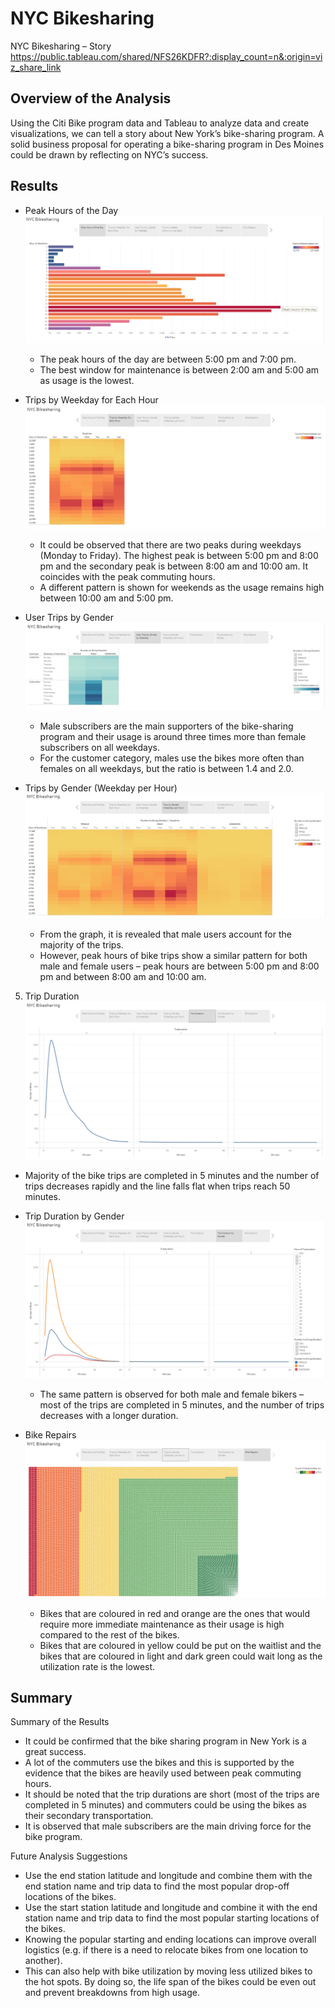 # NYC Bikesharing
NYC Bikesharing – Story 
https://public.tableau.com/shared/NFS26KDFR?:display_count=n&:origin=viz_share_link

## Overview of the Analysis
Using the Citi Bike program data and Tableau to analyze data and create visualizations, we can tell a story about New York’s bike-sharing program.  A solid business proposal for operating a bike-sharing program in Des Moines could be drawn by reflecting on NYC’s success. 


## Results
- Peak Hours of the Day
![Peak Hours of the Day](https://github.com/SzeWingChan/bikesharing/blob/main/Resources/Peak%20Hours%20of%20the%20Day.png)
  - The peak hours of the day are between 5:00 pm and 7:00 pm.
  - The best window for maintenance is between 2:00 am and 5:00 am as usage is the lowest. 

- Trips by Weekday for Each Hour
![Trips by Weekday for Each Hour](https://github.com/SzeWingChan/bikesharing/blob/main/Resources/Trips%20by%20Weekday%20for%20Each%20Hour.png)
  - It could be observed that there are two peaks during weekdays (Monday to Friday). The highest peak is between 5:00 pm and 8:00 pm and the secondary peak is between 8:00 am and 10:00 am.  It coincides with the peak commuting hours.
  -  A different pattern is shown for weekends as the usage remains high between 10:00 am and 5:00 pm.

- User Trips by Gender
![User Trips by Gender by Weekday](https://github.com/SzeWingChan/bikesharing/blob/main/Resources/User%20Trips%20by%20Gender%20by%20Weekday.png)
  - Male subscribers are the main supporters of the bike-sharing program and their usage is around three times more than female subscribers on all weekdays. 
  - For the customer category, males use the bikes more often than females on all weekdays, but the ratio is between 1.4 and 2.0.

- Trips by Gender (Weekday per Hour)
![Trips by Gender (Weekday per Hour)]( https://github.com/SzeWingChan/bikesharing/blob/main/Resources/Trips%20by%20Gender%20(Weekday%20per%20Hour).png)
  - From the graph, it is revealed that male users account for the majority of the trips.
  - However, peak hours of bike trips show a similar pattern for both male and female users – peak hours are between 5:00 pm and 8:00 pm and between 8:00 am and 10:00 am.

5. Trip Duration
![Trip Duration](https://github.com/SzeWingChan/bikesharing/blob/main/Resources/Trip%20Duration.png)
  - Majority of the bike trips are completed in 5 minutes and the number of trips decreases rapidly and the line falls flat when trips reach 50 minutes.  

- Trip Duration by Gender
![Trip Duration by Gender](https://github.com/SzeWingChan/bikesharing/blob/main/Resources/Trip%20Duration%20by%20Gender.png)
  - The same pattern is observed for both male and female bikers – most of the trips are completed in 5 minutes, and the number of trips decreases with a longer duration.  

- Bike Repairs
![Bike Repairs]( https://github.com/SzeWingChan/bikesharing/blob/main/Resources/Bike%20Repairs.png)
  - Bikes that are coloured in red and orange are the ones that would require more immediate maintenance as their usage is high compared to the rest of the bikes.  
  - Bikes that are coloured in yellow could be put on the waitlist and the bikes that are coloured in light and dark green could wait long as the utilization rate is the lowest.


## Summary
Summary of the Results
- It could be confirmed that the bike sharing program in New York is a great success.  
- A lot of the commuters use the bikes and this is supported by the evidence that the bikes are heavily used between peak commuting hours.
- It should be noted that the trip durations are short (most of the trips are completed in 5 minutes) and commuters could be using the bikes as their secondary transportation.
- It is observed that male subscribers are the main driving force for the bike program.

Future Analysis Suggestions
- Use the end station latitude and longitude and combine them with the end station name and trip data to find the most popular drop-off locations of the bikes.  
- Use the start station latitude and longitude and combine it with the end station name and trip data to find the most popular starting locations of the bikes.  
- Knowing the popular starting and ending locations can improve overall logistics (e.g. if there is a need to relocate bikes from one location to another).
- This can also help with bike utilization by moving less utilized bikes to the hot spots.  By doing so, the life span of the bikes could be even out and prevent breakdowns from high usage.
